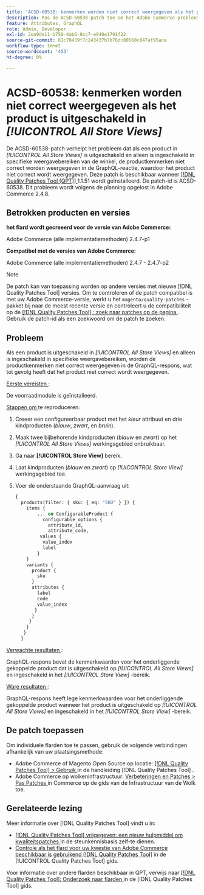 ```yaml
---
title: 'ACSD-60538: kenmerken worden niet correct weergegeven als het product is uitgeschakeld in [!UICONTROL All Store Views]'
description: Pas de ACSD-60538-patch toe om het Adobe Commerce-probleem op te lossen, waarbij als een product wordt uitgeschakeld in *All Store Views* en alleen ingeschakeld in specifieke store view scope, de productkenmerken niet correct worden weergegeven in het GraphQL-antwoord, waardoor het product niet correct wordt weergegeven.
feature: Attributes, GraphQL
role: Admin, Developer
exl-id: 2ea9de11-b750-4ab6-9cc7-e940e1791f22
source-git-commit: 81c78439f7c243437b7b76dc80560c847af95ace
workflow-type: tm+mt
source-wordcount: '453'
ht-degree: 0%

---
```


# ACSD-60538: kenmerken worden niet correct weergegeven als het product is uitgeschakeld in *[!UICONTROL All Store Views]*

De ACSD-60538-patch verhelpt het probleem dat als een product in *[!UICONTROL All Store Views]* is uitgeschakeld en alleen is ingeschakeld in specifieke weergavebereiken van de winkel, de productkenmerken niet correct worden weergegeven in de GraphQL-reactie, waardoor het product niet correct wordt weergegeven. Deze patch is beschikbaar wanneer [[!DNL Quality Patches Tool (QPT)] ](https://experienceleague.adobe.com/en/docs/commerce-knowledge-base/kb/announcements/commerce-announcements/magento-quality-patches-released-new-tool-to-self-serve-quality-patches) 1.1.51 wordt geïnstalleerd. De patch-id is ACSD-60538. Dit probleem wordt volgens de planning opgelost in Adobe Commerce 2.4.8.

## Betrokken producten en versies

**het flard wordt gecreeerd voor de versie van Adobe Commerce:**

Adobe Commerce (alle implementatiemethoden) 2.4.7-p1

**Compatibel met de versies van Adobe Commerce:**

Adobe Commerce (alle implementatiemethoden) 2.4.7 - 2.4.7-p2

>[!NOTE]
>
>De patch kan van toepassing worden op andere versies met nieuwe [!DNL Quality Patches Tool] versies. Om te controleren of de patch compatibel is met uw Adobe Commerce-versie, werkt u het `magento/quality-patches` -pakket bij naar de meest recente versie en controleert u de compatibiliteit op de [[!DNL Quality Patches Tool] : zoek naar patches op de pagina ](https://experienceleague.adobe.com/tools/commerce-quality-patches/index.html) . Gebruik de patch-id als een zoekwoord om de patch te zoeken.

## Probleem

Als een product is uitgeschakeld in *[!UICONTROL All Store Views]* en alleen is ingeschakeld in specifieke weergavebereiken, worden de productkenmerken niet correct weergegeven in de GraphQL-respons, wat tot gevolg heeft dat het product niet correct wordt weergegeven.

<u> Eerste vereisten </u>:

De voorraadmodule is geïnstalleerd.

<u> Stappen om </u> te reproduceren:

1. Creeer een configureerbaar product met het *kleur* attribuut en drie kindproducten (*blauw*, *zwart*, en *bruin*).
1. Maak twee bijbehorende kindproducten (*blauw* en *zwart*) op het *[!UICONTROL All Store Views]* werkingsgebied onbruikbaar.
1. Ga naar **[!UICONTROL Store View]** bereik.
1. Laat kindproducten (*blauw* en *zwart*) op *[!UICONTROL Store View]* werkingsgebied toe.
1. Voer de onderstaande GraphQL-aanvraag uit:

   ```GraphQL
   {
     products(filter: { sku: { eq: "SKU" } }) {
       items {
           ... on ConfigurableProduct {
             configurable_options {
               attribute_id,
               attribute_code,
            values {
             value_index
             label
           }
       }
       variants {
         product {
           sku
         }
         attributes {
           label
           code
           value_index
          }
         }
        }
       }
      }
     }  
   ```

<u> Verwachte resultaten </u>:

GraphQL-respons bevat de kenmerkwaarden voor het onderliggende gekoppelde product dat is uitgeschakeld op *[!UICONTROL All Store Views]* en ingeschakeld in het *[!UICONTROL Store View]* -bereik.

<u> Ware resultaten </u>:

GraphQL-respons heeft lege kenmerkwaarden voor het onderliggende gekoppelde product wanneer het product is uitgeschakeld op *[!UICONTROL All Store Views]* en ingeschakeld in het *[!UICONTROL Store View]* -bereik.

## De patch toepassen

Om individuele flarden toe te passen, gebruik de volgende verbindingen afhankelijk van uw plaatsingsmethode:

* Adobe Commerce of Magento Open Source op locatie: [[!DNL Quality Patches Tool]  > Gebruik ](/help/tools/quality-patches-tool/usage.md) in de handleiding [!DNL Quality Patches Tool] .
* Adobe Commerce op wolkeninfrastructuur: [ Verbeteringen en Patches > Pas Patches ](https://experienceleague.adobe.com/docs/commerce-cloud-service/user-guide/develop/upgrade/apply-patches.html) in Commerce op de gids van de Infrastructuur van de Wolk toe.

## Gerelateerde lezing

Meer informatie over [!DNL Quality Patches Tool] vindt u in:

* [[!DNL Quality Patches Tool]  vrijgegeven: een nieuw hulpmiddel om kwaliteitspatches ](https://experienceleague.adobe.com/en/docs/commerce-knowledge-base/kb/announcements/commerce-announcements/magento-quality-patches-released-new-tool-to-self-serve-quality-patches) in de steunkennisbasis zelf-te dienen.
* [ Controle als het flard voor uw kwestie van Adobe Commerce beschikbaar is gebruikend  [!DNL Quality Patches Tool]](/help/tools/quality-patches-tool/patches-available-in-qpt/check-patch-for-magento-issue-with-magento-quality-patches.md) in de [!UICONTROL Quality Patches Tool] gids.


Voor informatie over andere flarden beschikbaar in QPT, verwijs naar [[!DNL Quality Patches Tool]: Onderzoek naar flarden ](https://experienceleague.adobe.com/tools/commerce-quality-patches/index.html) in de [!DNL Quality Patches Tool] gids.
